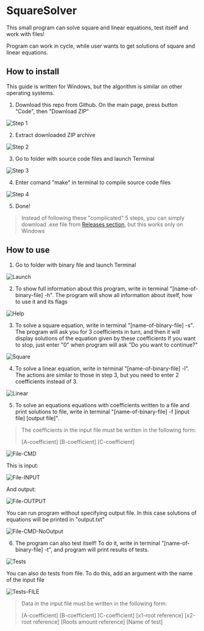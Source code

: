 # SquareSolver

This small program can solve square and linear equations, test itself and
work with files!

Program can work in cycle, while user wants to get solutions of square and
linear equations.


## How to install

This guide is written for Windows, but the algorithm 
is similar on other operating systems.

1. Download this repo from Github. On the main page,
   press button "Code", then "Download ZIP"

![Step 1](https://github.com/dm1trygr/SquareSolver/assets/103391790/6d838aea-6d26-4f32-a398-739e1789db23)

2. Extract downloaded ZIP archive

![Step 2](https://github.com/dm1trygr/SquareSolver/assets/103391790/07367017-75a1-4596-a996-3048170d698f)

3. Go to folder with source code files and launch
   Terminal

![Step 3](https://github.com/dm1trygr/SquareSolver/assets/103391790/4c27cbe3-1d15-44b5-8047-2d3036cfb191)

4. Enter comand "make" in terminal to compile source
   code files

![Step 4](https://github.com/dm1trygr/SquareSolver/assets/103391790/0a619153-9ab7-4740-9d98-4e7a92da4c94)

5. Done!

> Instead of following these "complicated" 5 steps, you
> can simply download .exe file from [Releases section](https://github.com/dm1trygr/SquareSolver/releases),
> but this works only on Windows

## How to use

1. Go to folder with binary file and launch Terminal

![Launch](https://github.com/dm1trygr/SquareSolver/assets/103391790/8f73bc9e-2b86-4530-b394-7ec55136a658)

2. To show full information about this program, write
   in terminal "[name-of-binary-file] -h". The program
   will show all information about itself, how to use
   it and its flags

![Help](https://github.com/dm1trygr/SquareSolver/assets/103391790/39fe42e4-8c7d-4caf-b329-d6414afab038)

3. To solve a square equation, write in terminal
   "[name-of-binary-file] -s". The program will ask you
   for 3 coefficients in turn, and then it will display
   solutions of the equation given by these coefficients
   If you want to stop, just enter "0" when program
   will ask "Do you want to continue?"

![Square](https://github.com/dm1trygr/SquareSolver/assets/103391790/e25db5d5-0db7-40ba-b8b5-d85be79ff4d0)

4. To solve a linear equation, write in terminal
   "[name-of-binary-file] -l". The actions are similar
   to those in step 3, but you need to enter
   2 coefficients instead of 3.

![Linear](https://github.com/dm1trygr/SquareSolver/assets/103391790/3e71f0bf-a283-4010-87ce-1c3a70ebeb1b)

5. To solve an equations equations with coefficients
   written to a file and print solutions to file,
   write in terminal "[name-of-binary-file] -f
   [input file] [output file]".

> The coefficients in the input file must be written
> in the following form:
>
> [A-coefficient] [B-coefficient] [C-coefficient]

![File-CMD](https://github.com/dm1trygr/SquareSolver/assets/103391790/da4ba9dc-2313-4bba-9ef9-6e78b3e6dc21)

  This is input:
  
![File-INPUT](https://github.com/dm1trygr/SquareSolver/assets/103391790/01abee63-d78b-49f7-be18-0132bae1f0ce)

  And output:
  
![File-OUTPUT](https://github.com/dm1trygr/SquareSolver/assets/103391790/17fdcf80-9409-4eec-ab8b-dc1997bdfebd)

You can run program without specifying output file.
In this case solutions of equations will be printed
in "output.txt"

![File-CMD-NoOutput](https://github.com/dm1trygr/SquareSolver/assets/103391790/0ed4cbb1-905e-4ed5-801c-c7995ecae280)

6. The program can also test itself! To do it,
   write in terminal "[name-of-binary-file] -t",
   and program will print results of tests.

![Tests](https://github.com/dm1trygr/SquareSolver/assets/103391790/5c680823-e784-4dd8-b0fb-9ef8f5177914)

You can also do tests from file. To do this, add 
an argument with the name of the input file

![Tests-FILE](https://github.com/dm1trygr/SquareSolver/assets/103391790/89dd7871-0429-4ab5-a35c-808f374c4be8)

> Data in the input file must be written
> in the following form:
>
> [A-coefficient] [B-coefficient] [C-coefficient]
> [x1-root reference] [x2-root reference] [Roots amount reference]
> [Name of test]
